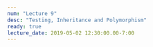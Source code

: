 ```yaml
---
num: "Lecture 9"
desc: "Testing, Inheritance and Polymorphism"
ready: true
lecture_date: 2019-05-02 12:30:00.00-7:00
---
```

